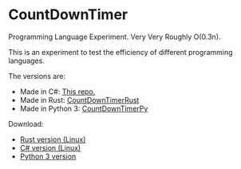 # CountDownTimer
Programming Language Experiment. Very Very Roughly O(0.3n).

This is an experiment to test the efficiency of different programming languages.

The versions are:
- Made in C#: [This repo.](https://github.com/cainy-a/CountDownTimerSharp)
- Made in Rust: [CountDownTimerRust](https://github.com/cainy-a/CountDownTimerRust)
- Made in Python 3: [CountDownTimerPy](https://github.com/cainy-a/CountDownTimerPy)

Download:
- [Rust version (Linux)](https://github.com/cainy-a/CountDownTimerRust/releases/download/v1/countdown_speed_test)
- [C# version (Linux)](https://github.com/cainy-a/CountDownTimerSharp/releases/download/v1/CountdownSpeedTest)
- [Python 3 version](https://github.com/cainy-a/CountDownTimerPy/releases/download/v1/Main.py)
